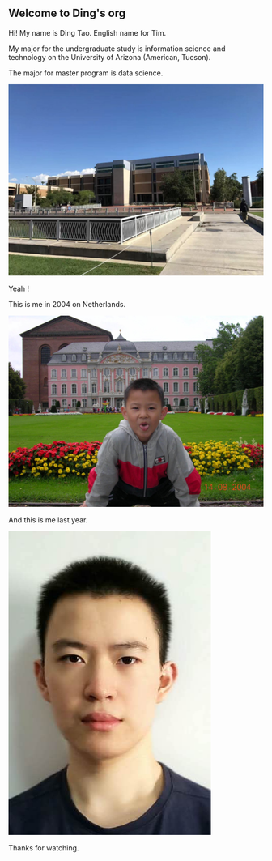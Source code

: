 ## Welcome to Ding's org

Hi! My name is Ding Tao. English name for Tim.

My major for the undergraduate study is information science and technology on the University of Arizona (American, Tucson).

 The major for master program is data science. 

![Image text](https://github.com/gtb-2022-tao-ding/.github/blob/main/profile/assets/WechatIMG517.jpeg)

Yeah !

This is me in 2004 on Netherlands.

![Image text](https://github.com/gtb-2022-tao-ding/.github/blob/main/profile/assets/1.jpg)

And this is me last year.

![Image text](https://github.com/gtb-2022-tao-ding/.github/blob/main/profile/assets/2.jpeg)

Thanks for watching.



<!--

**Here are some ideas to get you started:**

🙋‍♀️ A short introduction - what is your organization all about?
🌈 Contribution guidelines - how can the community get involved?
👩‍💻 Useful resources - where can the community find your docs? Is there anything else the community should know?
🍿 Fun facts - what does your team eat for breakfast?
🧙 Remember, you can do mighty things with the power of [Markdown](https://docs.github.com/github/writing-on-github/getting-started-with-writing-and-formatting-on-github/basic-writing-and-formatting-syntax)
-->


